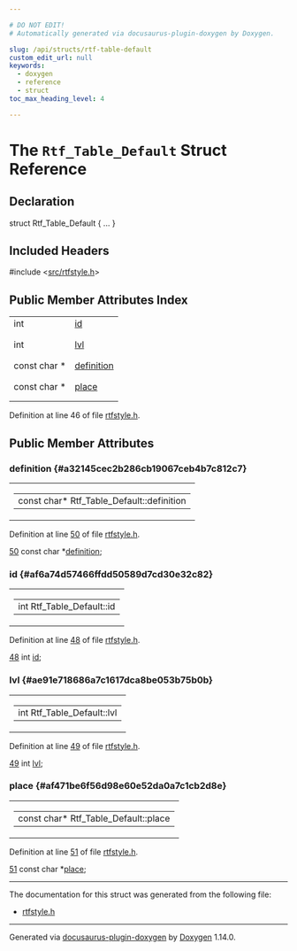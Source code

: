 ```yaml
---

# DO NOT EDIT!
# Automatically generated via docusaurus-plugin-doxygen by Doxygen.

slug: /api/structs/rtf-table-default
custom_edit_url: null
keywords:
  - doxygen
  - reference
  - struct
toc_max_heading_level: 4

---
```


<div class="doxyPage">

# The `Rtf_Table_Default` Struct Reference



## Declaration

<div class="doxyDeclaration">
struct Rtf_Table_Default { ... }
</div>

## Included Headers

<div class="doxyIncludesList">#include &lt;<a href="/web-doxygen/docs/api/files/src/rtfstyle-h">src/rtfstyle.h</a>&gt;
</div>

## Public Member Attributes Index

<table class="doxyMembersIndex">

<tr class="doxyMemberIndexItem">
<td class="doxyMemberIndexItemType" align="left" valign="top">int</td>
<td class="doxyMemberIndexItemName" align="left" valign="top"><a href="#af6a74d57466ffdd50589d7cd30e32c82">id</a></td>
</tr>
<tr class="doxyMemberIndexDescription">
<td class="doxyMemberIndexDescriptionLeft"></td>
<td class="doxyMemberIndexDescriptionRight">
</td>
</tr>
<tr class="doxyMemberIndexSeparator">
<td class="doxyMemberIndexSeparator" colspan="2"></td>
</tr>

<tr class="doxyMemberIndexItem">
<td class="doxyMemberIndexItemType" align="left" valign="top">int</td>
<td class="doxyMemberIndexItemName" align="left" valign="top"><a href="#ae91e718686a7c1617dca8be053b75b0b">lvl</a></td>
</tr>
<tr class="doxyMemberIndexDescription">
<td class="doxyMemberIndexDescriptionLeft"></td>
<td class="doxyMemberIndexDescriptionRight">
</td>
</tr>
<tr class="doxyMemberIndexSeparator">
<td class="doxyMemberIndexSeparator" colspan="2"></td>
</tr>

<tr class="doxyMemberIndexItem">
<td class="doxyMemberIndexItemType" align="left" valign="top">const char *</td>
<td class="doxyMemberIndexItemName" align="left" valign="top"><a href="#a32145cec2b286cb19067ceb4b7c812c7">definition</a></td>
</tr>
<tr class="doxyMemberIndexDescription">
<td class="doxyMemberIndexDescriptionLeft"></td>
<td class="doxyMemberIndexDescriptionRight">
</td>
</tr>
<tr class="doxyMemberIndexSeparator">
<td class="doxyMemberIndexSeparator" colspan="2"></td>
</tr>

<tr class="doxyMemberIndexItem">
<td class="doxyMemberIndexItemType" align="left" valign="top">const char *</td>
<td class="doxyMemberIndexItemName" align="left" valign="top"><a href="#af471be6f56d98e60e52da0a7c1cb2d8e">place</a></td>
</tr>
<tr class="doxyMemberIndexDescription">
<td class="doxyMemberIndexDescriptionLeft"></td>
<td class="doxyMemberIndexDescriptionRight">
</td>
</tr>
<tr class="doxyMemberIndexSeparator">
<td class="doxyMemberIndexSeparator" colspan="2"></td>
</tr>

</table>


<p>Definition at line 46 of file <a href="/web-doxygen/docs/api/files/src/rtfstyle-h">rtfstyle.h</a>.</p>

<div class="doxySectionDef">

## Public Member Attributes

### definition {#a32145cec2b286cb19067ceb4b7c812c7}

<div class="doxyMemberItem">
<div class="doxyMemberProto">
<table class="doxyMemberLabels">
<tr class="doxyMemberLabels">
<td class="doxyMemberLabelsLeft">
<table class="doxyMemberName">
<tr>
<td class="doxyMemberName">const char* Rtf_Table_Default::definition</td>
</tr>
</table>
</td>
</tr>
</table>
</div>
<div class="doxyMemberDoc">


<p>Definition at line <a href="/web-doxygen/docs/api/files/src/rtfstyle-h/#l00050">50</a> of file <a href="/web-doxygen/docs/api/files/src/rtfstyle-h">rtfstyle.h</a>.</p>

<div class="doxyProgramListing">

<div class="doxyCodeLine"><span class="doxyLineNumber"><a href="#a32145cec2b286cb19067ceb4b7c812c7">50</a></span><span class="doxyLineContent"><span class="doxyHighlight">  </span><span class="doxyHighlightKeyword">const</span><span class="doxyHighlight"> </span><span class="doxyHighlightKeywordType">char</span><span class="doxyHighlight"> *<a href="#a32145cec2b286cb19067ceb4b7c812c7">definition</a>;</span></span></div>

</div>

</div>
</div>

### id {#af6a74d57466ffdd50589d7cd30e32c82}

<div class="doxyMemberItem">
<div class="doxyMemberProto">
<table class="doxyMemberLabels">
<tr class="doxyMemberLabels">
<td class="doxyMemberLabelsLeft">
<table class="doxyMemberName">
<tr>
<td class="doxyMemberName">int Rtf_Table_Default::id</td>
</tr>
</table>
</td>
</tr>
</table>
</div>
<div class="doxyMemberDoc">


<p>Definition at line <a href="/web-doxygen/docs/api/files/src/rtfstyle-h/#l00048">48</a> of file <a href="/web-doxygen/docs/api/files/src/rtfstyle-h">rtfstyle.h</a>.</p>

<div class="doxyProgramListing">

<div class="doxyCodeLine"><span class="doxyLineNumber"><a href="#af6a74d57466ffdd50589d7cd30e32c82">48</a></span><span class="doxyLineContent"><span class="doxyHighlight">  </span><span class="doxyHighlightKeywordType">int</span><span class="doxyHighlight"> <a href="#af6a74d57466ffdd50589d7cd30e32c82">id</a>;</span></span></div>

</div>

</div>
</div>

### lvl {#ae91e718686a7c1617dca8be053b75b0b}

<div class="doxyMemberItem">
<div class="doxyMemberProto">
<table class="doxyMemberLabels">
<tr class="doxyMemberLabels">
<td class="doxyMemberLabelsLeft">
<table class="doxyMemberName">
<tr>
<td class="doxyMemberName">int Rtf_Table_Default::lvl</td>
</tr>
</table>
</td>
</tr>
</table>
</div>
<div class="doxyMemberDoc">


<p>Definition at line <a href="/web-doxygen/docs/api/files/src/rtfstyle-h/#l00049">49</a> of file <a href="/web-doxygen/docs/api/files/src/rtfstyle-h">rtfstyle.h</a>.</p>

<div class="doxyProgramListing">

<div class="doxyCodeLine"><span class="doxyLineNumber"><a href="#ae91e718686a7c1617dca8be053b75b0b">49</a></span><span class="doxyLineContent"><span class="doxyHighlight">  </span><span class="doxyHighlightKeywordType">int</span><span class="doxyHighlight"> <a href="#ae91e718686a7c1617dca8be053b75b0b">lvl</a>;</span></span></div>

</div>

</div>
</div>

### place {#af471be6f56d98e60e52da0a7c1cb2d8e}

<div class="doxyMemberItem">
<div class="doxyMemberProto">
<table class="doxyMemberLabels">
<tr class="doxyMemberLabels">
<td class="doxyMemberLabelsLeft">
<table class="doxyMemberName">
<tr>
<td class="doxyMemberName">const char* Rtf_Table_Default::place</td>
</tr>
</table>
</td>
</tr>
</table>
</div>
<div class="doxyMemberDoc">


<p>Definition at line <a href="/web-doxygen/docs/api/files/src/rtfstyle-h/#l00051">51</a> of file <a href="/web-doxygen/docs/api/files/src/rtfstyle-h">rtfstyle.h</a>.</p>

<div class="doxyProgramListing">

<div class="doxyCodeLine"><span class="doxyLineNumber"><a href="#af471be6f56d98e60e52da0a7c1cb2d8e">51</a></span><span class="doxyLineContent"><span class="doxyHighlight">  </span><span class="doxyHighlightKeyword">const</span><span class="doxyHighlight"> </span><span class="doxyHighlightKeywordType">char</span><span class="doxyHighlight"> *<a href="#af471be6f56d98e60e52da0a7c1cb2d8e">place</a>;</span></span></div>

</div>

</div>
</div>

</div>

<hr/>

<p>The documentation for this struct was generated from the following file:</p>

<ul>
<li><a href="/web-doxygen/docs/api/files/src/rtfstyle-h">rtfstyle.h</a></li>
</ul>

<hr/>

<p class="doxyGeneratedBy">Generated via <a href="https://github.com/xpack/docusaurus-plugin-doxygen">docusaurus-plugin-doxygen</a> by <a href="https://www.doxygen.nl">Doxygen</a> 1.14.0.</p>

</div>
